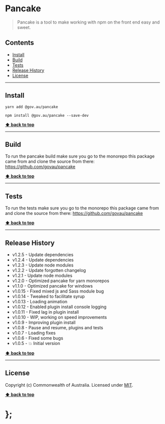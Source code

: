 Pancake
=======

> Pancake is a tool to make working with npm on the front end easy and sweet.


## Contents

* [Install](#install)
* [Build](#build)
* [Tests](#tests)
* [Release History](#release-history)
* [License](#license)


----------------------------------------------------------------------------------------------------------------------------------------------------------------


## Install


```shell
yarn add @gov.au/pancake
```

```shell
npm install @gov.au/pancake --save-dev
```


**[⬆ back to top](#contents)**


----------------------------------------------------------------------------------------------------------------------------------------------------------------


## Build

To run the pancake build make sure you go to the monorepo this package came from and clone the source from there: https://github.com/govau/pancake


**[⬆ back to top](#contents)**


----------------------------------------------------------------------------------------------------------------------------------------------------------------


## Tests

To run the tests make sure you go to the monorepo this package came from and clone the source from there: https://github.com/govau/pancake


**[⬆ back to top](#contents)**


----------------------------------------------------------------------------------------------------------------------------------------------------------------


## Release History

* v1.2.5  - Update dependencies
* v1.2.4  - Update dependencies
* v1.2.3  - Update node modules
* v1.2.2  - Update forgotten changelog
* v1.2.1  - Update node modules
* v1.2.0  - Optimized pancake for yarn monorepos
* v1.1.0  - Optimized pancake for windows
* v1.0.15 - Fixed mixed js and Sass module bug
* v1.0.14 - Tweaked to facilitate syrup
* v1.0.13 - Loading animation
* v1.0.12 - Enabled plugin install console logging
* v1.0.11 - Fixed lag in plugin install
* v1.0.10 - WIP, working on speed improvements
* v1.0.9  - Improving plugin install
* v1.0.8  - Pause and resume, plugins and tests
* v1.0.7  - Loading fixes
* v1.0.6  - Fixed some bugs
* v1.0.5  - 💥 Initial version


**[⬆ back to top](#contents)**


----------------------------------------------------------------------------------------------------------------------------------------------------------------


## License

Copyright (c) Commonwealth of Australia.
Licensed under [MIT](https://raw.githubusercontent.com/govau/pancake/master/LICENSE).


**[⬆ back to top](#contents)**

# };
